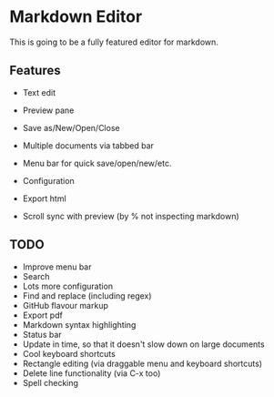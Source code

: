 # Markdown Editor #

This is going to be a fully featured editor for markdown.

## Features ##

- Text edit
- Preview pane
- Save as/New/Open/Close
- Multiple documents via tabbed bar
- Menu bar for quick save/open/new/etc.
- Configuration
- Export html
- Scroll sync with preview (by % not inspecting markdown)

## TODO ##

- Improve menu bar
- Search
- Lots more configuration
- Find and replace (including regex)
- GitHub flavour markup
- Export pdf
- Markdown syntax highlighting
- Status bar
- Update in time, so that it doesn't slow down on large documents
- Cool keyboard shortcuts
- Rectangle editing (via draggable menu and keyboard shortcuts)
- Delete line functionality (via C-x too)
- Spell checking
